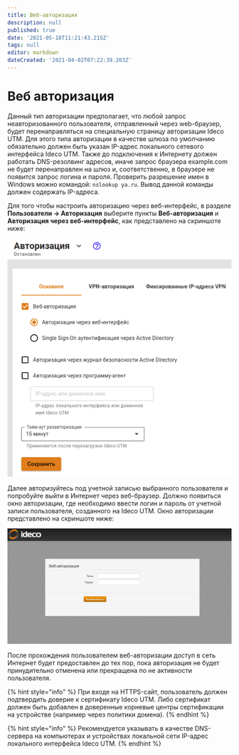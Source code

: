 ```yaml
---
title: Веб-авторизация
description: null
published: true
date: '2021-05-18T11:21:43.215Z'
tags: null
editor: markdown
dateCreated: '2021-04-02T07:22:39.203Z'
---
```


# Веб авторизация

Данный тип авторизации предполагает, что любой запрос неавторизованного пользователя, отправленный через web-браузер, будет перенаправляться на специальную страницу авторизации Ideco UTM. Для этого типа авторизации в качестве шлюза по умолчанию обязательно должен быть указан IP-адрес локального сетевого интерфейса Ideco UTM. Также до подключения к Интернету должен работать DNS-резолвинг адресов, иначе запрос браузера example.com не будет перенаправлен на шлюз и, соответственно, в браузере не появится запрос логина и пароля. Проверить разрешение имен в Windows можно командой: `nslookup ya.ru`. Вывод данной команды должен содержать IP-адреса.

Для того чтобы настроить авторизацию через веб-интерфейс, в разделе **Пользователи -&gt; Авторизация** выберите пункты **Веб-авторизация** и **Авторизация через веб-интерфейс**, как представлено на скриншоте ниже:

![](../../../.gitbook/assets/web-autorization.png)

Далее авторизуйтесь под учетной записью выбранного пользователя и попробуйте выйти в Интернет через веб-браузер. Должно появиться окно авторизации, где необходимо ввести логин и пароль от учетной записи пользователя, созданного на Ideco UTM. Окно авторизации представлено на скриншоте ниже:

![](../../../.gitbook/assets/10387458.png)

После прохождения пользователем веб-авторизации доступ в сеть Интернет будет предоставлен до тех пор, пока авторизация не будет принудительно отменена или прекращена по не активности пользователя.

{% hint style="info" %}
При входе на HTTPS-сайт, пользователь должен подтвердить доверие к сертификату Ideco UTM. Либо сертификат должен быть добавлен в доверенные корневые центры сертификации на устройстве \(например через политики домена\).
{% endhint %}

{% hint style="info" %}
Рекомендуется указывать в качестве DNS-сервера на компьютерах и устройствах локальной сети IP-адрес локального интерфейса Ideco UTM.
{% endhint %}

